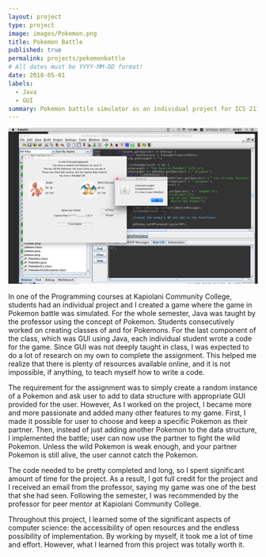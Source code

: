 ```yaml
---
layout: project
type: project
image: images/Pokemon.png
title: Pokemon Battle
published: true
permalink: projects/pokemonbattle
# All dates must be YYYY-MM-DD format!
date: 2018-05-01
labels:
  - Java
  - GUI
summary: Pokemon battile simulator as an individual project for ICS 211
---
```


<img class="ui huge centered floated rounded image" src="../images/PokemonBattle.png">


  In one of the Programming courses at Kapiolani Community College, students had an individual project and I created a game where the game in Pokemon battle was simulated. For the whole semester, Java was taught by the professor using the concept of Pokemon. Students consecutively worked on creating classes of and for Pokemons. For the last component of the class, which was GUI using Java, each individual student wrote a code for the game. Since GUI was not deeply taught in class, I was expected to do a lot of research on my own to complete the assignment. This helped me realize that there is plenty of resources available online, and it is not impossible, if anything, to teach myself how to write a code.

  The requirement for the assignment was to simply create a random instance of a Pokemon and ask user to add to data structure with appropriate GUI provided for the user. However, As I worked on the project, I became more and more passionate and added many other features to my game. First, I made it possible for user to choose and keep a specific Pokemon as their partner. Then, instead of just adding another Pokemon to the data structure, I implemented the battle; user can now use the partner to fight the wild Pokemon. Unless the wild Pokemon is weak enough, and your partner Pokemon is still alive, the user cannot catch the Pokemon.

  The code needed to be pretty completed and long, so I spent significant amount of time for the project. As a result, I got full credit for the project and I received an email from the professor, saying my game was one of the best that she had seen. Following the semester, I was recommended by the professor for peer mentor at Kapiolani Community College.

  Throughout this project, I learned some of the significant aspects of computer science: the accessibility of open resources and the endless possibility of implementation. By working by myself, it took me a lot of time and effort. However, what I learned from this project was totally worth it.

